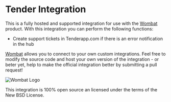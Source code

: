 # Tender Integration

This is a fully hosted and supported integration for use with the [Wombat](http://wombat.co) product. With this integration you can perform the following functions:

* Create support tickets in Tenderapp.com if there is an error notification in the hub

[Wombat](http://wombat.co) allows you to connect to your own custom integrations.  Feel free to modify the source code and host your own version of the integration - or beter yet, help to make the official integration better by submitting a pull request!

![Wombat Logo](http://spreecommerce.com/images/wombat_logo.png)

This integration is 100% open source an licensed under the terms of the New BSD License.
